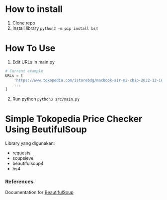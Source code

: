 # How to install
1. Clone repo
2. Install library
`
python3 -m pip install bs4
`
# How To Use
1. Edit URLs in main.py
```python
# Current example
URLs = [
    'https://www.tokopedia.com/istorebdg/macbook-air-m2-chip-2022-13-inch-8gb-256gb-garansi-resmi-ibox-inter-silver-7c6c',
    ...
]
```
2. Run python
`
python3 src/main.py
`
# Simple Tokopedia Price Checker Using BeutifulSoup

Library yang digunakan:
* requests
* soupsieve
* beautifulsoup4
* bs4

### References

Documentation for [BeautifulSoup](https://www.crummy.com/software/BeautifulSoup/bs4/doc/ "BeautifulSoup") 
